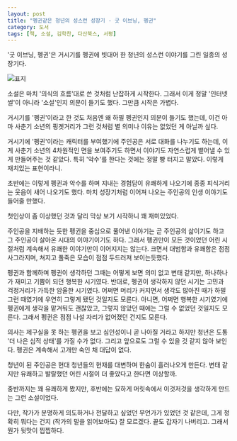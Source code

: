 ```yaml
---
layout: post
title: "펭귄같은 청년의 성스런 성장기 - 굿 이브닝, 펭귄"
category: 도서
tags: [책, 소설, 김학찬, 다산북스, 서평]
---
```


'굿 이브닝, 펭귄'은 거시기를 펭귄에 빗대어 한 청년의 성스런 이야기를 그린 일종의 성장기다.

![표지](https://lh3.googleusercontent.com/-jcBI6Y5w5e0/WVKqWDoi7jI/AAAAAAAAVBs/uf_DNoTs8i0rk0lM04GSpdxnN-wAk-EjACE0YBhgL/s360/good-evening-penguin-book.jpg "거시기를 마치 살아있는 펭귄에 빗대어 그렸다.")

소설은 마치 '의식의 흐름'대로 쓴 것처럼 난잡하게 시작한다.
그래서 이게 정말 '인터넷 썰'이 아니라 '소설'인지 의문이 들기도 했다.
그만큼 시작은 가볍다.

거시기를 '펭귄'이라고 한 것도 처음엔 왜 하필 펭귄인지 의문이 들기도 했는데,
이건 아마 사춘기 소년의 핑곗거리가 그런 것처럼 별 의미나 이유는 없었던 게 아닐까 싶다.

거시기에 '펭귄'이라는 캐릭터를 부여했기에
주인공은 서로 대화를 나누기도 하는데,
이게 사춘기 소년의 4차원적인 면을 보여주기도 하면서
이야기도 자연스럽게 뱉어낼 수 있게 만들어주는 것 같았다.
특히 '악수'를 한다는 것에는 정말 빵 터지고 말았다.
이렇게 재치있는 표현이라니.

초반에는 이렇게 펭귄과 악수를 하며 지내는 경험담이 유쾌하게 나오기에
종종 피식거리는 웃음이 새어 나오기도 했다.
마치 성장기처럼 이어져 나오는 주인공의 인생 이야기도 들어줄 만했다.

첫인상이 좀 이상했던 것과 달리 막상 보기 시작하니 꽤 재미있었다.

주인공을 지배하는 듯한 펭귄을 중심으로 풀어낸 이야기는
곧 주인공의 삶이기도 하고
그 주인공이 살아온 시대의 이야기이기도 하다.
그래서 펭귄만이 모든 것이었던 어린 시절처럼 계속해서 유쾌한 이야기만이 이어지지는 않는다.
크면서 대범함과 유쾌함은 점점 사그라지며,
쳐지고 풀죽은 모습이 점점 두드러져 보이는듯했다.

펭귄과 함께하며 펭귄이 생각하던 그때는
어떻게 보면 의미 없고 변태 같지만,
하나하나가 재미고 기쁨이 되던 행복한 시기였다.
반대로, 펭귄이 생각하지 않던 시기는
고민과 걱정거리가 가득한 암울한 시기였다.
어쩌면 머리가 커지면서 생각도 많아진 때가 하필 그런 때였기에 우연히 그렇게 됐던 것일지도 모른다.
아니면, 어쩌면 행복한 시기였기에 펭귄에게 생각을 맡겨둬도 괜찮았고,
그렇지 않았던 때에는 그럴 수 없었던 것일지도 모른다.
그래서 펭귄은 점점 나설 자리가 없어졌던 건지도 모른다.

의사는 제구실을 못 하는 펭귄을 보고
심인성이니 곧 나아질 거라고 하지만
청년은 도통 '더 나은 심적 상태'를 가질 수가 없다.
그리고 앞으로도 그럴 수 있을 것 같지 않아 보인다.
펭귄은 계속해서 고개만 숙인 채 대답이 없다.

청년이 된 주인공은 현대 청년들의 현재를 대변하며 한숨이 흘러나오게 만든다.
변태 같지만 유쾌하고 발랄했던 어린 시절이 더 좋았다고 한다면 이상할까.

중반까지는 꽤 유쾌하게 봤지만,
후반에는 묘하게 머릿속에서 이것저것을 생각하게 만드는 그런 소설이었다.

다만, 작가가 분명하게 의도하거나 전달하고 싶었던 무언가가 있었던 것 같은데,
그게 정확히 뭐다는 건지 (작가의 말을 읽어보아도) 잘 모르겠다.
끝도 갑자기 나버리고.
그래서 뭔가 뒷맛이 찝찝하다.
